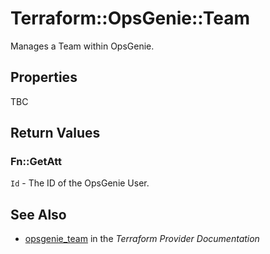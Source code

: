 # Terraform::OpsGenie::Team

Manages a Team within OpsGenie.

## Properties

TBC

## Return Values

### Fn::GetAtt

`Id` - The ID of the OpsGenie User.

## See Also

* [opsgenie_team](https://www.terraform.io/docs/providers/opsgenie/r/team.html) in the _Terraform Provider Documentation_